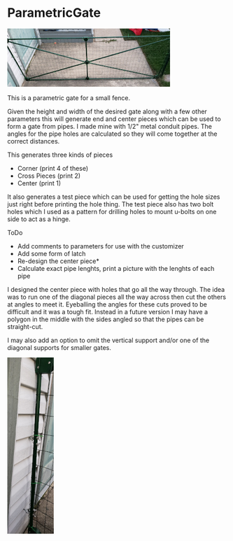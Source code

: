# ParametricGate
  
 ![gate](gate.jpg)
 
This is a parametric gate for a small fence.  
  
Given the height and width of the desired gate along with a few other parameters this will generate end and center pieces which can be used to form a gate from pipes. I made mine with 1/2" metal conduit pipes. The angles for the pipe holes are calculated so they will come together at the correct distances.  
  
This generates three kinds of pieces  
- Corner (print 4 of these)  
- Cross Pieces (print 2)  
- Center (print 1)  
  
It also generates a test piece which can be used for getting the hole sizes just right before printing the hole thing.   The test piece also has two bolt holes which I used as a pattern for drilling holes to mount u-bolts on one side to act as a hinge.  

ToDo  
- Add comments to parameters for use with the customizer  
- Add some form of latch  
- Re-design the center piece*  
- Calculate exact pipe lenghts, print a picture with the lenghts of each pipe
  
I designed the center piece with holes that go all the way through. The idea was to run one of the diagonal pieces all the way across then cut the others at angles to meet it. Eyeballing the angles for these cuts proved to be difficult and it was a tough fit.  Instead in a future version I may have a polygon in the middle with the sides angled so that the pipes can be straight-cut.  
  
I may also add an option to omit the vertical support and/or one of the diagonal supports for smaller gates.  

![hinge](gate_attach.jpg)
